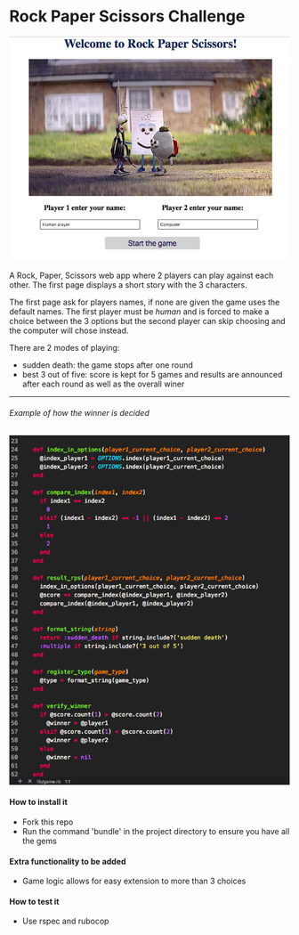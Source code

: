 

Rock Paper Scissors Challenge
==================


![id](https://github.com/Corina/rps-challenge/blob/master/public/for_readme.jpg?raw=true)


A Rock, Paper, Scissors web app where 2 players can play against each other. The first page displays a short story with the 3 characters.

The first page ask for players names, if none are given the game uses the default names. The first player must be *human* and is forced to make a choice between the 3 options but the second player can skip choosing and the computer will chose instead.

There are 2 modes of playing:
- sudden death: the game stops after one round
- best 3 out of five: score is kept for 5 games and results are announced after each round as well as the overall winer  


************************************************************
###### Example of how the winner is decided

![ScreenShot](https://github.com/Corina/rps-challenge/blob/master/public/deciding%20the%20winner.png?raw=true)

#### How to install it
- Fork this repo
- Run the command 'bundle' in the project directory to ensure you have all the gems

#### Extra functionality to be added
- Game logic allows for easy extension to more than 3 choices

#### How to test it
- Use rspec and rubocop
